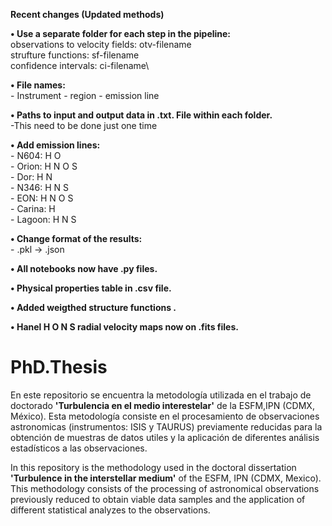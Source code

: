 **Recent changes (Updated methods)**

**• Use a separate folder for each step in the pipeline:** \
observations to velocity fields: otv-filename\
strufture functions: sf-filename\
confidence intervals: ci-filename\

**• File names:** \
	- Instrument - region - emission line
	
**• Paths to input and output data in .txt. File within each folder.**\
-This need to be done just one time

**• Add emission lines:** \
	- N604: H O\
	- Orion: H N O S\
	- Dor: H N\
	- N346: H N S\
	- EON: H N O S\
	- Carina: H\
	- Lagoon: H N S
	
**• Change format of the results:** \
	- .pkl -> .json

**• All notebooks now have .py files.**

**• Physical properties table in .csv file.**

**• Added weigthed structure functions .**

**• Hanel  H O N S radial velocity maps now on .fits files.**

# PhD.Thesis

En este repositorio se encuentra la metodología utilizada en el trabajo de doctorado
**'Turbulencia en el medio interestelar'** de la ESFM,IPN (CDMX, México). 
Esta metodología consiste en el procesamiento de observaciones astronomicas (instrumentos: ISIS y TAURUS) 
previamente reducidas para la obtención de muestras de 
datos utiles y la aplicación de diferentes análisis estadísticos a las observaciones.

In this repository is the methodology used in the doctoral dissertation **'Turbulence in the interstellar medium'** 
of the ESFM, IPN (CDMX, Mexico). This methodology consists of the processing of astronomical observations 
previously reduced to obtain viable data samples and the application of different
statistical analyzes to the observations.
